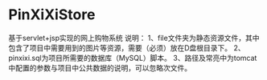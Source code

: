# PinXiXiStore
基于servlet+jsp实现的网上购物系统
说明：
1、file文件夹为静态资源文件，其中包含了项目中需要用到的图片等资源，需要（必须）放在D盘根目录下。
2、pinxixi.sql为项目所需要的数据库（MySQL）脚本。
3、路径及常亮中为tomcat中配置的参数与项目中公共数据的说明，可以忽略次文件。
